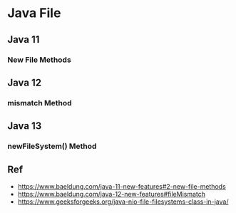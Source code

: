 # Java File

## Java 11

### New File Methods

## Java 12

### mismatch Method

## Java 13

### newFileSystem() Method

## Ref
* https://www.baeldung.com/java-11-new-features#2-new-file-methods
* https://www.baeldung.com/java-12-new-features#fileMismatch
* https://www.geeksforgeeks.org/java-nio-file-filesystems-class-in-java/
